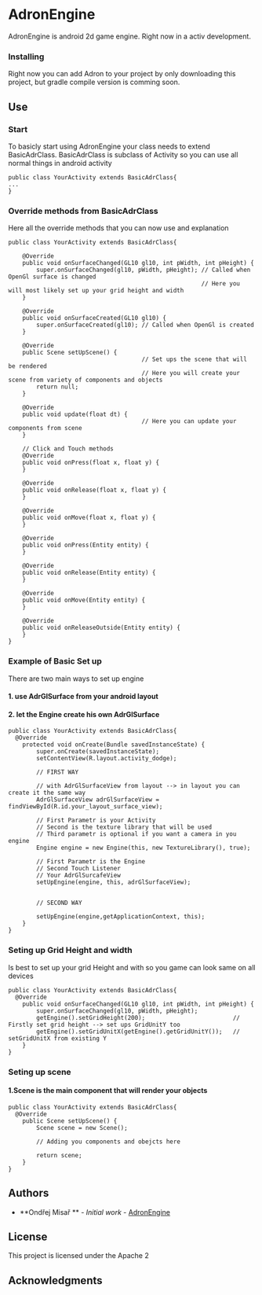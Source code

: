 # AdronEngine
AdronEngine is android 2d game engine. 
Right now in a activ development.

### Installing

Right now you can add Adron to your project by only downloading this project, but gradle compile version is comming soon.


## Use

### Start
To basicly start using AdronEngine your class needs to extend BasicAdrClass. BasicAdrClass is subclass of Activity so you can use all normal things in android activity

```
public class YourActivity extends BasicAdrClass{
...
}
```

### Override methods from BasicAdrClass
Here all the override methods that you can now use and explanation
```
public class YourActivity extends BasicAdrClass{

    @Override
    public void onSurfaceChanged(GL10 gl10, int pWidth, int pHeight) {
        super.onSurfaceChanged(gl10, pWidth, pHeight); // Called when OpenGl surface is changed
                                                       // Here you will most likely set up your grid height and width
    }

    @Override
    public void onSurfaceCreated(GL10 gl10) {
        super.onSurfaceCreated(gl10); // Called when OpenGl is created 
    }

    @Override
    public Scene setUpScene() {
                                      // Set ups the scene that will be rendered
                                      // Here you will create your scene from variety of components and objects
        return null;
    }

    @Override
    public void update(float dt) {  
                                      // Here you can update your components from scene
    }

    // Click and Touch methods
    @Override
    public void onPress(float x, float y) {
    }

    @Override
    public void onRelease(float x, float y) {
    }

    @Override
    public void onMove(float x, float y) {
    }

    @Override
    public void onPress(Entity entity) {
    }

    @Override
    public void onRelease(Entity entity) {
    }

    @Override
    public void onMove(Entity entity) {
    }

    @Override
    public void onReleaseOutside(Entity entity) {
    }
}
```

### Example of Basic Set up

There are two main ways to set up engine
#### 1. use AdrGlSurface from your android layout
#### 2. let the Engine create his own AdrGlSurface

```
public class YourActivity extends BasicAdrClass{
  @Override
    protected void onCreate(Bundle savedInstanceState) {
        super.onCreate(savedInstanceState);
        setContentView(R.layout.activity_dodge);

        // FIRST WAY

        // with AdrGlSurfaceView from layout --> in layout you can create it the same way
        AdrGlSurfaceView adrGlSurfaceView = findViewById(R.id.your_layout_surface_view);
        
        // First Parametr is your Activity 
        // Second is the texture library that will be used
        // Third parametr is optional if you want a camera in you engine
        Engine engine = new Engine(this, new TextureLibrary(), true);
        
        // First Parametr is the Engine
        // Second Touch Listener
        // Your AdrGlSurcafeView
        setUpEngine(engine, this, adrGlSurfaceView);
        
        
        // SECOND WAY
        
        setUpEngine(engine,getApplicationContext, this);
    }
}
```

### Seting up Grid Height and width
Is best to set up your grid Height and with so you game can look same on all devices

```
public class YourActivity extends BasicAdrClass{
  @Override
    public void onSurfaceChanged(GL10 gl10, int pWidth, int pHeight) {
        super.onSurfaceChanged(gl10, pWidth, pHeight);
        getEngine().setGridHeight(200);                         // Firstly set grid height --> set ups GridUnitY too
        getEngine().setGridUnitX(getEngine().getGridUnitY());   // setGridUnitX from existing Y
    }
}
```

### Seting up scene
#### 1.Scene is the main component that will render your objects

```
public class YourActivity extends BasicAdrClass{
  @Override
    public Scene setUpScene() {
        Scene scene = new Scene();
        
        // Adding you components and obejcts here 
        
        return scene;
    }
}
```



## Authors

* **Ondřej Misař ** - *Initial work* - [AdronEngine](https://github.com/ondramisar/AdronEngine)

## License

This project is licensed under the Apache 2

## Acknowledgments

